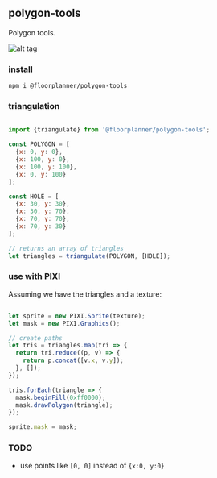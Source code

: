 ## polygon-tools

Polygon tools.

![alt tag](https://content.screencast.com/users/TimKnip/folders/Jing/media/501cc1bd-f6ef-43bc-adf5-fc7d9b6ae4f9/2017-04-22_1525.png)

### install

    npm i @floorplanner/polygon-tools

    
### triangulation

```javascript

import {triangulate} from '@floorplanner/polygon-tools';

const POLYGON = [
  {x: 0, y: 0},
  {x: 100, y: 0},
  {x: 100, y: 100},
  {x: 0, y: 100}
];

const HOLE = [
  {x: 30, y: 30},
  {x: 30, y: 70},
  {x: 70, y: 70},
  {x: 70, y: 30}
];

// returns an array of triangles
let triangles = triangulate(POLYGON, [HOLE]);

```

### use with PIXI

Assuming we have the triangles and a texture:

```javascript

let sprite = new PIXI.Sprite(texture);
let mask = new PIXI.Graphics();

// create paths
let tris = triangles.map(tri => {
  return tri.reduce((p, v) => {
    return p.concat([v.x, v.y]);
  }, []);
});

tris.forEach(triangle => {
  mask.beginFill(0xff0000);
  mask.drawPolygon(triangle);
});

sprite.mask = mask;

```

### TODO

-  use points like ```[0, 0]``` instead of ```{x:0, y:0}```
